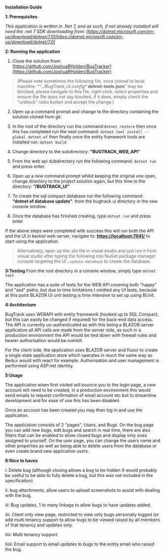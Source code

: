 
**Installation Guide**

**1: Prerequisites** 

*This application is written in .Net 7, and as such, if not already installed will need the .net 7 SDK downloading from: [https://dotnet.microsoft.com/en-us/download/dotnet/7.0](https://dotnet.microsoft.com/en-us/download/dotnet/7.0)*

**2: Running the application**

 1. Clone the solution from: [https://github.com/JoshuaRHolden/BugTracker](https://github.com/JoshuaRHolden/BugTracker)  

> (Please note sometimes the following file, once cloned to local
> machine: **“../BugTrack_UI\.config\**  **dotnet-tools.json**” may be
> blocked, please navigate to this file, right-click, select properties
> and ensure the file does not say blocked, if it does, simply check the
> “unblock” radio button and accept the change.)

 2. Open up a command prompt and change to the directory containing the solution cloned from git.

 3. In the root of the directory run the command:`dotnet restore`  then once this has completed run the next command: `dotnet tool install --global dotnet-ef` then finally once the entity framework tools are installed run:  `dotnet build`.

 4. Change directory to the subdirectory: **"BUGTRACK_WEB_API"**
 
 5. From the web api dubdirectory run the following command: `dotnet run` and press enter.

 6.   Open up a _new_ command prompt whilst keeping the original one open, change directory to the project solution again, but this time to the directory: **“/BUGTRACK_UI”**
 
 7. To create the sql compact database run the following command: **“dotnet ef database update”**. from the bugtrack ui directory in the new console window.
 
 8. Once the database has finished creating, type `dotnet run` and press enter
 
If the above steps were completed with success this will run both the API and the UI in kestrel web server, navigate to: **[https://localhost:7041/](https://localhost:7041/)** to start using the application.

> Alternatively, open up the .sln file in visual studio and just run it from visual studio after typing the following into NuGet package manager console targeting the UI : `update-database` to create the database.

**3:Testing**
From the root directory in a console window, simply type `dotnet test`

The application has a suite of tests for the WEB API covering both "happy" and "sad" paths, but due to time limitations I omitted any UI tests, because at this point BLAZOR UI unit testing is time intensive to set up using BUnit.

**4:Architecture** 

BugTrack uses WEBAPI with entity framework (hooked up to SQL Compact, but this can easily be changed if required) for the back-end data access.
The API is currently un-authenticated as with this being a BLAZOR server application all API calls are made from the server side, as such in a production environment the API would be tied down with firewall rules and bearer authorisation would be overkill.

For the client side, the application uses BLAZOR server and fluxor to create a single state application store which operates in much the same way as Redux would with react for example.
Authorisation and user management is performed using ASP.net Identity.


**5:Usage**

The application when first visited will bounce you to the login page, a new account will need to be created, in a production environment this would send emails to request confirmation of email account etc but to streamline development and for ease of use this has been disabled.

Once an account has been created you may then log in and use the application.

The application consists of 2 "pages", Users, and Bugs.
On the bug page you can add new bugs, edit bugs and search in real time, there are also filters that can be enabled to show closed bugs and display only ones assigned to yourself.
On the user page, you can change the users name and other properties as well as being able to delete users from the database or even create brand new application users.


**6:Nice to haves**  
  
i: Delete bug (although closing allows a bug to be hidden It would probably be useful to be able to fully delete a bug, but this was not included in the specification) 

ii: bug attachments, allow users to upload screenshots to assist with dealing with the bug.

iii:  Bug updates, 1 to many linkage to allow bugs to have updates added.

iiii: Client only view page, restricted to view only bugs personally logged (or add multi tenancy support to allow bugs to be viewed raised by all members of that tenancy and updates only.  

iiiii: Multi tenancy support.

Iiiiii: Email support to email updates to bugs to the entity email who raised the bug.
